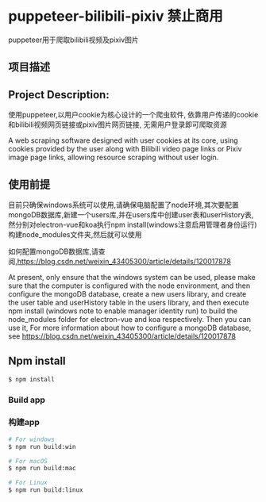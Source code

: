 # puppeteer-bilibili-pixiv 禁止商用

puppeteer用于爬取bilibili视频及pixiv图片

## 项目描述
## Project Description:

使用puppeteer,以用户cookie为核心设计的一个爬虫软件,
依靠用户传递的cookie和bilibili视频网页链接或pixiv图片网页链接,
无需用户登录即可爬取资源

A web scraping software designed with user cookies at its core,
using cookies provided by the user along with Bilibili video page links or Pixiv image page links,
allowing resource scraping without user login.

## 使用前提

目前只确保windows系统可以使用,请确保电脑配置了node环境,其次要配置mongoDB数据库,新建一个users库,并在users库中创建user表和userHistory表,然分别对electron-vue和koa执行npm install(windows注意启用管理者身份运行)构建node_modules文件夹,然后就可以使用

如何配置mongoDB数据库,请查阅,https://blog.csdn.net/weixin_43405300/article/details/120017878

At present, only ensure that the windows system can be used, please make sure that the computer is configured with the node environment, and then configure the mongoDB database, create a new users library, and create the user table and userHistory table in the users library, and then execute npm install (windows note to enable manager identity run) to build the node_modules folder for electron-vue and koa respectively. Then you can use it,
For more information about how to configure a mongoDB database, see https://blog.csdn.net/weixin_43405300/article/details/120017878

## Npm install

```bash
$ npm install
```

### Build app
### 构建app

```bash
# For windows
$ npm run build:win

# For macOS
$ npm run build:mac

# For Linux
$ npm run build:linux
```

